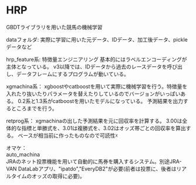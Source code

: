 # HRP
GBDTライブラリを用いた競馬の機械学習

dataフォルダ:
実際に学習に用いた元データ、IDデータ、加工後データ、pickleデータなど

hrp_feature系:
特徴量エンジニアリング
基本的にはラベルエンコーディングが主体となっている。
v3以降では、IDデータから過去のレースデータを呼び出し、データフレームにするプログラムが動いている。

xgmachina系：
xgboostやcatboostを用いて実際に機械学習を行う。特徴量を入れたり抜いたりパラメータを替えたりしているのでバージョンがいっぱいある。
0.2系と1.3系がcatboostを用いたモデルになっている。
予測結果を出力するところまでを行う。

retprog系：
xgmachinaの出した予測結果を元に回収率を計算する。
3.00は全体的な指標と単勝式を、3.01は複勝式を、3.02はオッズ帯ごとの回収率を算出する。
ベースが相当前に作ったものなので可読性☓

オマケ：  
auto_machina  
JRAのネット投票機能を用いて自動的に馬券を購入するシステム。別途JRA-VAN DataLabアプリ、"ipatdo","EveryDB2"が必要(前者は投票に、後者はリアルタイムのオッズの取得に必要)。
